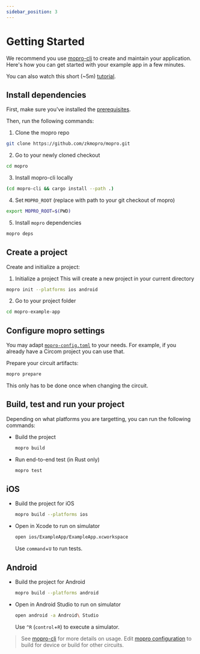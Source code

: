 ```yaml
---
sidebar_position: 3
---
```


# Getting Started

We recommend you use [mopro-cli](/docs/guides/mopro-cli) to create and maintain your application. Here's how you can get started with your example app in a few minutes.

You can also watch this short (~5m) [tutorial](https://www.loom.com/share/6ff382b0497c47aea9d0ef8b6e790dd8).

## Install dependencies

First, make sure you've installed the [prerequisites](/docs/prerequisites).

Then, run the following commands:

1. Clone the mopro repo

```sh
git clone https://github.com/zkmopro/mopro.git
```

2. Go to your newly cloned checkout

```sh
cd mopro
```

3. Install mopro-cli locally

```sh
(cd mopro-cli && cargo install --path .)
```

4. Set `MOPRO_ROOT` (replace with path to your git checkout of mopro)

```sh
export MOPRO_ROOT=$(PWD)
```

5. Install `mopro` dependencies

```sh
mopro deps
```

## Create a project

Create and initialize a project:

1. Initialize a project
   This will create a new project in your current directory

```sh
mopro init --platforms ios android
```

2. Go to your project folder

```sh
cd mopro-example-app
```

## Configure mopro settings

You may adapt [`mopro-config.toml`](circom/configuration.md) to your needs. For example, if you already have a Circom project you can use that.

Prepare your circuit artifacts:

```sh
mopro prepare
```

This only has to be done once when changing the circuit.

## Build, test and run your project

Depending on what platforms you are targetting, you can run the following commands:

-   Build the project

    ```sh
    mopro build
    ```

-   Run end-to-end test (in Rust only)

    ```sh
    mopro test
    ```

## iOS

-   Build the project for iOS

    ```sh
    mopro build --platforms ios
    ```

-   Open in Xcode to run on simulator

    ```sh
    open ios/ExampleApp/ExampleApp.xcworkspace
    ```

    Use `command`+`U` to run tests.

## Android

-   Build the project for Android

    ```sh
    mopro build --platforms android
    ```

-   Open in Android Studio to run on simulator

    ```sh
    open android -a Android\ Studio
    ```

    Use `^R` (`control`+`R`) to execute a simulator.

> See [mopro-cli](/docs/guides/mopro-cli) for more details on usage.
> Edit [mopro configuration](/docs/guides/mopro-configuration) to build for device or build for other circuits.
